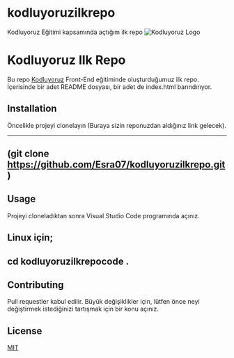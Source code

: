 # kodluyoruzilkrepo
Kodluyoruz Eğitimi kapsamında açtığım ilk repo
![Kodluyoruz Logo](https://cdn.sanity.io/images/9kdepi1d/production/65c832d202a503b15d99e628f4313782f3ef50db-300x62.png)

# Kodluyoruz Ilk Repo

Bu repo [Kodluyoruz](https://www.kodluyoruz.org/) Front-End eğitiminde oluşturduğumuz ilk repo. İçerisinde bir adet README dosyası, bir adet de index.html barındırıyor.

## Installation
Öncelikle projeyi clonelayın (Buraya sizin reponuzdan aldığınız link gelecek).

-------------------------------------------------------------------
(git clone https://github.com/Esra07/kodluyoruzilkrepo.git)
--------------------------------------------------------------------
## Usage
Projeyi cloneladıktan sonra Visual Studio Code programında açınız.

Linux için;
-----------------------------------------------------------------------
cd kodluyoruzilkrepocode .
------------------------------------------------------------------------
## Contributing

Pull requestler kabul edilir. Büyük değişiklikler için, lütfen önce neyi değiştirmek istediğinizi tartışmak için bir konu açınız.

## License
[MIT](https://choosealicense.com/licenses/mit/)




